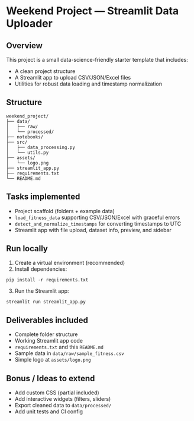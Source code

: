 # Weekend Project — Streamlit Data Uploader

## Overview
This project is a small data-science-friendly starter template that includes:
- A clean project structure
- A Streamlit app to upload CSV/JSON/Excel files
- Utilities for robust data loading and timestamp normalization

## Structure
```
weekend_project/
├── data/
│   ├── raw/
│   └── processed/
├── notebooks/
├── src/
│   ├── data_processing.py
│   └── utils.py
├── assets/
│   └── logo.png
├── streamlit_app.py
├── requirements.txt
└── README.md
```

## Tasks implemented
- Project scaffold (folders + example data)
- `load_fitness_data` supporting CSV/JSON/Excel with graceful errors
- `detect_and_normalize_timestamps` for converting timestamps to UTC
- Streamlit app with file upload, dataset info, preview, and sidebar

## Run locally
1. Create a virtual environment (recommended)
2. Install dependencies:
```
pip install -r requirements.txt
```
3. Run the Streamlit app:
```
streamlit run streamlit_app.py
```

## Deliverables included
- Complete folder structure
- Working Streamlit app code
- `requirements.txt` and this `README.md`
- Sample data in `data/raw/sample_fitness.csv`
- Simple logo at `assets/logo.png`

## Bonus / Ideas to extend
- Add custom CSS (partial included)
- Add interactive widgets (filters, sliders)
- Export cleaned data to `data/processed/`
- Add unit tests and CI config

